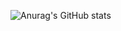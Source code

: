 
![Anurag's GitHub stats](https://github-readme-stats.vercel.app/api?username=xMonody&show_icons=true&theme=radical)
